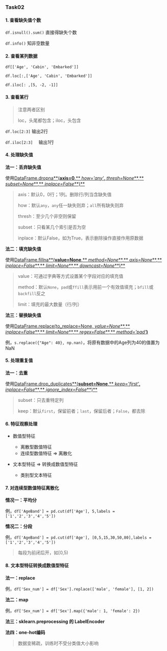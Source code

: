 ### Task02

#### 1. 查看缺失值个数

`df.isnull().sum()`  直接得缺失个数

`df.info()` 知非空数量

#### 2. 查看某列数据

`df[['Age', 'Cabin', 'Embarked']]`

`df.loc[:,['Age', 'Cabin', 'Embarked']]`

`df.iloc[: ,[5, -2, -1]]`

#### 3. 查看某行

>  注意两者区别
>
> loc，头尾都包含；iloc，头包含

`df.loc[2:3]`  输出2行

`df.iloc[2:3]  `  输出1行

#### 4. 处理缺失值

**法一：丢弃缺失值**

使用[DataFrame.dropna**(**axis=0**,** *how='any'***,** *thresh=None***,** *subset=None***,** *inplace=False***)**](https://pandas.pydata.org/pandas-docs/stable/reference/api/pandas.DataFrame.dropna.html)

> axis：默认0，0行；1列。删除行/列当含缺失值
>
> how：默认`any`，`any`任一缺失则弃；`all`所有缺失则弃
>
> thresh：至少几个非空则保留
>
> subset：只看某几个索引是否为空
>
> inplace：默认False，如为True，表示删除操作直接作用原数据

**法二：填充缺失值**

使用[DataFrame.fillna**(**value=None**,** *method=None***,** *axis=None***,** *inplace=False***,** *limit=None***,** *downcast=None***)**](https://pandas.pydata.org/pandas-docs/stable/reference/api/pandas.DataFrame.fillna.html)

> value：可通过字典等方式设置某个字段对应的填充值
>
> method：默认`None`，`pad`或`ffill`表示用前一个有效值填充；`bfill`或`backfill`反之
>
> limit：填充的最大数量（行/列）

**法三：替换缺失值**

使用[DataFrame.replace(to_replace=None, *value=None***,** *inplace=False***,** *limit=None***,** *regex=False***,** *method='pad'***)**](https://pandas.pydata.org/pandas-docs/stable/reference/api/pandas.DataFrame.replace.html)

例，`s.replace({"Age": 40}, np.nan)`，将原有数据中的Age列为40的值置为NaN

#### 5. 处理重复值

**法一：去重**

使用[DataFrame.drop_duplicates**(**subset=None**,** *keep='first'***,** *inplace=False***,** *ignore_index=False***)**](https://pandas.pydata.org/pandas-docs/stable/reference/api/pandas.DataFrame.drop_duplicates.html)

> subset：只去重特定列
>
> keep：默认`first`，保留前者；`last`，保留后者；`False`，都去除

#### 6. 特征观察处理

* 数值型特征
  * 离散型数值特征
  * 连续型数值特征 => 离散化

* 文本型特征 => 转换成数值型特征
  * 类别型文本特征

#### 7. 对连续型数值特征离散化

**情况一：平均分**

例，`df['AgeBand'] = pd.cut(df['Age'], 5,labels = ['1','2','3','4','5'])`

**情况二：分段**

例，`df['AgeBand'] = pd.cut(df['Age'], [0,5,15,30,50,80],labels = ['1','2','3','4','5'])`

> 每段为前闭后开，如[0,5)

#### 8. 文本型特征转换成数值型特征

**法一：replace**

例，`df['Sex_num'] = df['Sex'].replace(['male', 'female'], [1, 2])`

**法二：map**

例，`df['Sex_num'] = df['Sex'].map({'male': 1, 'female': 2})`

**法三：sklearn.preprocessing 的 LabelEncoder**

**法四：one-hot编码**

> 数据变稀疏，训练时不受分类值大小影响

























